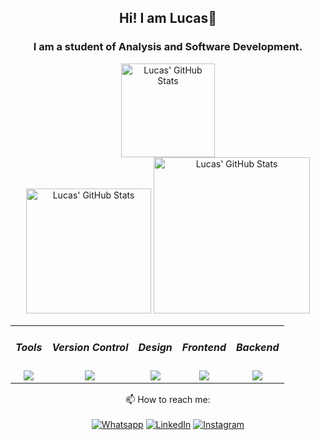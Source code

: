 <div align="center">
  
## Hi! I am Lucas👋

### I am a student of Analysis and Software Development.



 <div align="center>
    <a href="https://github.com/lucagdev">
    <img alt="Lucas' GitHub Stats" height="150em" src="https://github-readme-stats.vercel.app/api/top-langs/?username=lucagdev&layout=compact&langs_count=7&theme=dracula"/>
    </div>
  <img alt="Lucas' GitHub Stats" height="200em" src="https://github-readme-stats.vercel.app/api?username=lucagdev&show_icons=true&theme=dracula"/>
  <img  alt="Lucas' GitHub Stats" height="250em" src="https://github-readme-streak-stats.herokuapp.com/?user=lucagdev&theme=dracula&hide_border=true" />

<table>
  <tbody align="center">
     <tr>
       <td>         
        <h5>Tools</h5>
         <img src="https://skillicons.dev/icons?i=vscode,visualstudio" />
        </td>
        <td>               
          <h5>Version Control</h5>
          <img src="https://skillicons.dev/icons?i=git" />  
        </td> 
        <td>                               
          <h5>Design</h5>
          <img src="https://skillicons.dev/icons?i=figma" />
        </td>         
      </td>      
       <td>         
        <h5>Frontend</h5>
         <img src="https://skillicons.dev/icons?i=css,html,js,bootstrap" />
        </td>  
        <td>               
          <h5>Backend</h5>
          <img src="https://skillicons.dev/icons?i=cs,dotnet,nodejs,python,php" />  
        </td>
    </tr>           
    </tbody>
</table> 
</div>

<div align="center">
  
📫 How to reach me:
<br /><br />
[![Whatsapp](https://img.shields.io/badge/WhatsApp-25D366?style=for-the-badge&logo=whatsapp&logoColor=white)](https://api.whatsapp.com/send?phone=5531984885915&text=Hi!%20I%20came%20from%20Github.%20I%20would%20like%20to%20talk%20to%20you!%20Can%20we?)
[![LinkedIn](https://img.shields.io/badge/LinkedIn-0077B5?style=for-the-badge&logo=linkedin&logoColor=white)](https://www.linkedin.com/in/lucasgde/)
[![Instagram](https://img.shields.io/badge/Instagram-E4405F?style=for-the-badge&logo=instagram&logoColor=white)](https://www.instagram.com/lucasgduartee/)
</div>
